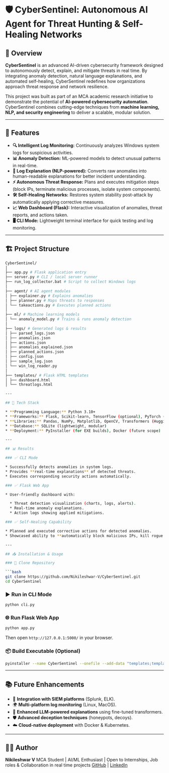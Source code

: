 # 🛡️ CyberSentinel: Autonomous AI Agent for Threat Hunting & Self-Healing Networks

## 📌 Overview

**CyberSentinel** is an advanced AI-driven cybersecurity framework designed to autonomously detect, explain, and mitigate threats in real time. By integrating anomaly detection, natural language explanations, and automated self-healing, CyberSentinel redefines how organizations approach threat response and network resilience.

This project was built as part of an MCA academic research initiative to demonstrate the potential of **AI-powered cybersecurity automation**. CyberSentinel combines cutting-edge techniques from **machine learning, NLP, and security engineering** to deliver a scalable, modular solution.

---

## 🚀 Features

* **🔍 Intelligent Log Monitoring:** Continuously analyzes Windows system logs for suspicious activities.
* **📊 Anomaly Detection:** ML-powered models to detect unusual patterns in real-time.
* **🧠 Log Explanation (NLP-powered):** Converts raw anomalies into human-readable explanations for better incident understanding.
* **⚡ Autonomous Threat Response:** Plans and executes mitigation steps (block IPs, terminate malicious processes, isolate system components).
* **🛠️ Self-Healing Networks:** Restores system stability post-attack by automatically applying corrective measures.
* **📈 Web Dashboard (Flask):** Interactive visualization of anomalies, threat reports, and actions taken.
* **🖥️ CLI Mode:** Lightweight terminal interface for quick testing and log monitoring.

---

## 🏗️ Project Structure

```bash
CyberSentinel/
│
├── app.py # Flask application entry
├── server.py # CLI / local server runner
├── run_log_collector.bat # Script to collect Windows logs
│
├── agent/ # AI agent modules
│ ├── explainer.py # Explains anomalies
│ ├── planner.py # Maps threats to responses
│ └── takeactions.py # Executes planned actions
│
├── ml/ # Machine learning models
│ └── anomaly_model.py # Trains & runs anomaly detection
│
├── logs/ # Generated logs & results
│ ├── parsed_logs.json
│ ├── anomalies.json
│ ├── actions.json
│ ├── anomalies_explained.json
│ ├── planned_actions.json
│ ├── config.json
│ ├── sample_log.json
│ └── win_log_reader.py
│
├── templates/ # Flask HTML templates
│ ├── dashboard.html
│ └── threatlogs.html

---

## 🔧 Tech Stack

* **Programming Language:** Python 3.10+
* **Frameworks:** Flask, Scikit-learn, TensorFlow (optional), PyTorch (for NLP models)
* **Libraries:** Pandas, NumPy, Matplotlib, OpenCV, Transformers (HuggingFace)
* **Database:** SQLite (lightweight, modular)
* **Deployment:** PyInstaller (for EXE builds), Docker (future scope)

---

## 📊 Results

### ✅ CLI Mode

* Successfully detects anomalies in system logs.
* Provides **real-time explanations** of detected threats.
* Executes corresponding security actions automatically.

### ✅ Flask Web App

* User-friendly dashboard with:

  * Threat detection visualization (charts, logs, alerts).
  * Real-time anomaly explanations.
  * Action logs showing applied mitigations.

### ✅ Self-Healing Capability

* Planned and executed corrective actions for detected anomalies.
* Showcased ability to **automatically block malicious IPs, kill rogue processes, and restore stability**.

---

## 📥 Installation & Usage

### 🔽 Clone Repository

```bash
git clone https://github.com/Nikileshwar-V/CyberSentinel.git
cd CyberSentinel
```

### ▶️ Run in CLI Mode

```bash
python cli.py
```

### 🌐 Run Flask Web App

```bash
python app.py
```

Then open `http://127.0.0.1:5000/` in your browser.

### 📦 Build Executable (Optional)

```bash
pyinstaller --name CyberSentinel --onefile --add-data "templates;templates" --add-data "web;web" --add-data "logs;logs" --add-data "ml;ml" --add-data "agent;agent" --hidden-import flask app.py
```

---

## 📚 Future Enhancements

* 🔗 **Integration with SIEM platforms** (Splunk, ELK).
* 🌍 **Multi-platform log monitoring** (Linux, MacOS).
* 🤖 **Enhanced LLM-powered explanations** using fine-tuned transformers.
* 🛡️ **Advanced deception techniques** (honeypots, decoys).
* ☁️ **Cloud-native deployment** with Docker & Kubernetes.

---

## 🧑‍💻 Author

**Nikileshwar V**
MCA Student | AI/ML Enthusiast | Open to Internships, Job roles & Collaboration in real time projects
[GitHub](https://github.com/Nikileshwar-V) | [LinkedIn](https://linkedin.com/in/nikileshwar-v)
